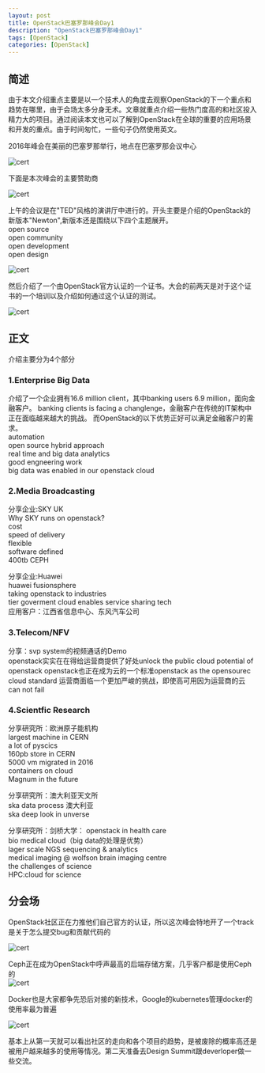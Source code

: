 ```yaml
---
layout: post
title: OpenStack巴塞罗那峰会Day1
description: "OpenStack巴塞罗那峰会Day1"
tags: [OpenStack]
categories: [OpenStack]
---
```



##  简述

由于本文介绍重点主要是以一个技术人的角度去观察OpenStack的下一个重点和趋势在哪里，由于会场太多分身无术。文章就重点介绍一些热门度高的和社区投入精力大的项目。通过阅读本文也可以了解到OpenStack在全球的重要的应用场景和开发的重点。由于时间匆忙，一些句子仍然使用英文。    

2016年峰会在美丽的巴塞罗那举行，地点在巴塞罗那会议中心  

![cert](/images/openstack-barcelona-summit/1.jpg)  

下面是本次峰会的主要赞助商  

![cert](/images/openstack-barcelona-summit/2.jpg)  

上午的会议是在"TED"风格的演讲厅中进行的。开头主要是介绍的OpenStack的新版本"Newton",新版本还是围绕以下四个主题展开。  
open source  open community  open development  open design  

![cert](/images/openstack-barcelona-summit/3.jpg) 
 然后介绍了一个由OpenStack官方认证的一个证书。大会的前两天是对于这个证书的一个培训以及介绍如何通过这个认证的测试。

![cert](/images/openstack-barcelona-summit/4.jpg)  

##  正文
介绍主要分为4个部分

###  1.Enterprise Big Data
介绍了一个企业拥有16.6 million client，其中banking users 6.9 million，面向金融客户。
banking clients is facing a changlenge，金融客户在传统的IT架构中正在面临越来越大的挑战。
而OpenStack的以下优势正好可以满足金融客户的需求。  
automation  
open source hybrid approach  
real time and big data analytics  
good engneering work  
big data was enabled in our openstack cloud  


###   2.Media Broadcasting

分享企业:SKY UK  
Why SKY runs on openstack?  
cost  
speed of delivery  
flexible  
software defined  
400tb CEPH  

分享企业:Huawei  
huawei fusionsphere  
taking openstack to industries  
tier goverment cloud enables service sharing tech  
应用客户：江西省信息中心、东风汽车公司  

###   3.Telecom/NFV

分享：svp system的视频通话的Demo  
openstack实实在在得给运营商提供了好处unlock the public cloud potential of openstack
openstack也正在成为云的一个标准openstack as the opensourec cloud standard 
运营商面临一个更加严峻的挑战，即使高可用因为运营商的云can not fail


###   4.Scientfic Research
分享研究所：欧洲原子能机构  
largest machine in CERN  
a lot of pyscics  
160pb store in CERN  
5000 vm migrated in 2016  
containers on cloud  
Magnum in the future  

分享研究所：澳大利亚天文所  
ska data process 澳大利亚  
ska deep look in unverse


分享研究所：剑桥大学：
openstack in health care  
bio medical cloud（big data的处理是优势）  
lager scale NGS sequencing & analytics  
medical imaging @ wolfson brain imaging centre  
the challenges of science  
HPC:cloud for science  

## 分会场  

OpenStack社区正在力推他们自己官方的认证，所以这次峰会特地开了一个track是关于怎么提交bug和贡献代码的  

![cert](/images/openstack-barcelona-summit/5.jpg)

Ceph正在成为OpenStack中呼声最高的后端存储方案，几乎客户都是使用Ceph的  	 
![cert](/images/openstack-barcelona-summit/6.jpg) 

Docker也是大家都争先恐后对接的新技术，Google的kubernetes管理docker的使用率最为普遍  

![cert](/images/openstack-barcelona-summit/7.jpg) 

基本上从第一天就可以看出社区的走向和各个项目的趋势，是被废除的概率高还是被用户越来越多的使用等情况。第二天准备去Design Summit跟deverloper做一些交流。




